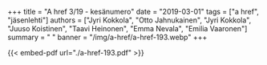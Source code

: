 +++
title = "A href 3/19 - kesänumero"
date = "2019-03-01"
tags = ["a href", "jäsenlehti"]
authors = ["Jyri Kokkola", "Otto Jahnukainen", "Jyri Kokkola", "Juuso Koistinen", "Taavi Heinonen", "Emma Nevala", "Emilia Vaaronen"]
summary = " "
banner = "/img/a-href/a-href-193.webp"
+++

{{< embed-pdf url="./a-href-193.pdf" >}}
